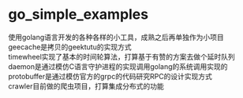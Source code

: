 # go_simple_examples
使用golang语言开发的各种各样的小工具，成熟之后再单独作为小项目    
geecache是拷贝的geektutu的实现方式  
timewheel实现了基本的时间轮算法，打算基于有赞的方案去做个延时队列   
daemon是通过模仿C语言守护进程的实现调用golang的系统调用实现的  
protobuffer是通过模仿官方的grpc的代码研究RPC的设计实现方式  
crawler目前做的爬虫项目，打算集成分布式的功能  
